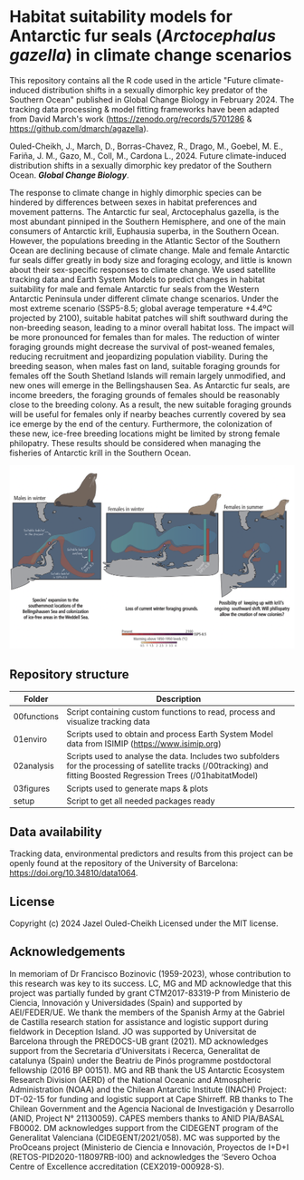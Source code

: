 # Habitat suitability models for Antarctic fur seals (***Arctocephalus gazella***) in climate change scenarios
This repository contains all the R code used in the article "Future climate-induced distribution shifts in a sexually dimorphic key predator of the Southern Ocean" published in Global Change Biology in February 2024. The tracking data processing & model fitting frameworks have been adapted from David March's work (https://zenodo.org/records/5701286 & https://github.com/dmarch/agazella). 

Ouled-Cheikh, J., March, D., Borras-Chavez, R., Drago, M., Goebel, M. E., Fariña, J. M., Gazo, M., Coll, M., Cardona L., 2024. Future climate-induced distribution shifts in a sexually dimorphic key predator of the Southern Ocean. ***Global Change Biology***. 

The response to climate change in highly dimorphic species can be hindered by differences between sexes in habitat preferences and movement patterns. The Antarctic fur seal, Arctocephalus gazella, is the most abundant pinniped in the Southern Hemisphere, and one of the main consumers of Antarctic krill, Euphausia superba, in the Southern Ocean. However, the populations breeding in the Atlantic Sector of the Southern Ocean are declining because of climate change. Male and female Antarctic fur seals differ greatly in body size and foraging ecology, and little is known about their sex-specific responses to climate change. We used satellite tracking data and Earth System Models to predict changes in habitat suitability for male and female Antarctic fur seals from the Western Antarctic Peninsula under different climate change scenarios. Under the most extreme scenario (SSP5-8.5; global average temperature +4.4ºC projected by 2100), suitable habitat patches will shift southward during the non-breeding season, leading to a minor overall habitat loss. The impact will be more pronounced for females than for males. The reduction of winter foraging grounds might decrease the survival of post-weaned females, reducing recruitment and jeopardizing population viability. During the breeding season, when males fast on land, suitable foraging grounds for females off the South Shetland Islands will remain largely unmodified, and new ones will emerge in the Bellingshausen Sea. As Antarctic fur seals, are income breeders, the foraging grounds of females should be reasonably close to the breeding colony. As a result, the new suitable foraging grounds will be useful for females only if nearby beaches currently covered by sea ice emerge by the end of the century. Furthermore, the colonization of these new, ice-free breeding locations might be limited by strong female philopatry. These results should be considered when managing the fisheries of Antarctic krill in the Southern Ocean.


![](/GraphicalAbstractGCB.png)







## Repository structure

| Folder    | Description                                             |
|-----------|---------------------------------------------------------|
| 00functions    | Script containing custom functions to read, process and visualize tracking data |
| 01enviro       | Scripts used to obtain and process Earth System Model data from ISIMIP (https://www.isimip.org) |
| 02analysis  | Scripts used to analyse the data. Includes two subfolders for the processing of satellite tracks (/00tracking) and fitting Boosted Regression Trees (/01habitatModel) |
| 03figures     | Scripts used to generate maps & plots                           |
| setup       | Script to get all needed packages ready                           |



## Data availability

Tracking data, environmental predictors and results from this project can be openly found at the repository of the University of Barcelona: https://doi.org/10.34810/data1064. 

## License

Copyright (c) 2024 Jazel Ouled-Cheikh
Licensed under the MIT license.

## Acknowledgements
In memoriam of Dr Francisco Bozinovic (1959-2023), whose contribution to this research was key to its success. LC, MG and MD acknowledge that this project was partially funded by grant CTM2017-83319-P from Ministerio de Ciencia, Innovación y Universidades (Spain) and supported by AEI/FEDER/UE. We thank the members of the Spanish Army at the Gabriel de Castilla research station for assistance and logistic support during fieldwork in Deception Island. JO was supported by Universitat de Barcelona through the PREDOCS-UB grant (2021). MD acknowledges support from the Secretaria d’Universitats i Recerca, Generalitat de catalunya (Spain) under the Beatriu de Pinós programme postdoctoral fellowship (2016 BP 00151). MG and RB thank the US Antarctic Ecosystem Research Division (AERD) of the National Oceanic and Atmospheric Administration (NOAA) and the Chilean Antarctic Institute (INACH) Project: DT-02-15 for funding and logistic support at Cape Shirreff. RB thanks to The Chilean Government and the Agencia Nacional de Investigación y Desarrollo (ANID, Project N° 21130059). CAPES members thanks to ANID PIA/BASAL FB0002. DM acknowledges support from the CIDEGENT program of the Generalitat Valenciana (CIDEGENT/2021/058). MC was supported by the ProOceans project (Ministerio de Ciencia e Innovación, Proyectos de I+D+I (RETOS-PID2020-118097RB-I00) and acknowledges the ‘Severo Ochoa Centre of Excellence accreditation (CEX2019-000928-S). 
